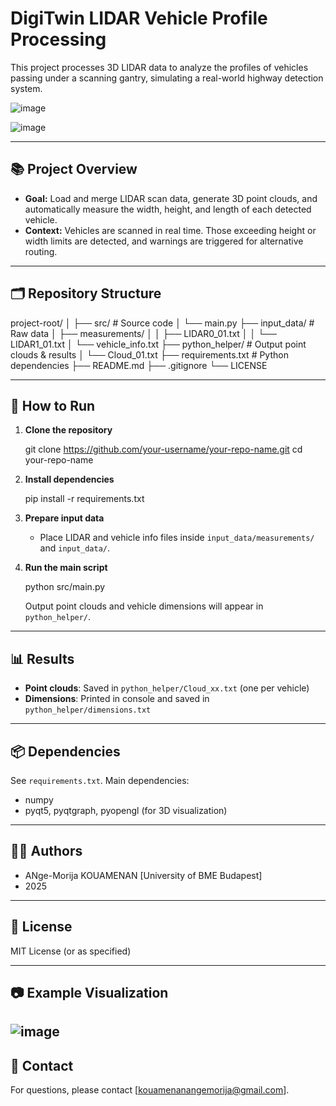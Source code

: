 # DigiTwin LIDAR Vehicle Profile Processing

This project processes 3D LIDAR data to analyze the profiles of vehicles passing under a scanning gantry, simulating a real-world highway detection system.

![image](https://github.com/user-attachments/assets/2562be4a-e587-486a-ae5c-545a5a2b9800)

![image](https://github.com/user-attachments/assets/e9657a62-faea-4dd0-b2cc-4e23b72e48b9)

---

## 📚 Project Overview

- **Goal:** Load and merge LIDAR scan data, generate 3D point clouds, and automatically measure the width, height, and length of each detected vehicle.
- **Context:** Vehicles are scanned in real time. Those exceeding height or width limits are detected, and warnings are triggered for alternative routing.

---

## 🗂️ Repository Structure

project-root/
│
├── src/                    # Source code
│   └── main.py
├── input_data/             # Raw data
│   ├── measurements/
│   │   ├── LIDAR0_01.txt
│   │   └── LIDAR1_01.txt
│   └── vehicle_info.txt
├── python_helper/          # Output point clouds & results
│   └── Cloud_01.txt
├── requirements.txt        # Python dependencies
├── README.md
├── .gitignore
└── LICENSE

---

## 🚀 How to Run

1. **Clone the repository**

   git clone https://github.com/your-username/your-repo-name.git
   cd your-repo-name

2. **Install dependencies**

   pip install -r requirements.txt

3. **Prepare input data**
   - Place LIDAR and vehicle info files inside `input_data/measurements/` and `input_data/`.

4. **Run the main script**

   python src/main.py

   Output point clouds and vehicle dimensions will appear in `python_helper/`.

---

## 📊 Results

- **Point clouds**: Saved in `python_helper/Cloud_xx.txt` (one per vehicle)
- **Dimensions**: Printed in console and saved in `python_helper/dimensions.txt`

---

## 📦 Dependencies

See `requirements.txt`. Main dependencies:
- numpy
- pyqt5, pyqtgraph, pyopengl (for 3D visualization)

---

## 🙋‍♂️ Authors

- ANge-Morija KOUAMENAN [University of BME Budapest]
- 2025

---

## 📝 License

MIT License (or as specified)

---

## 📷 Example Visualization
![image](https://github.com/user-attachments/assets/ea327959-3f62-427f-b89b-9d87434df042)
---

## 📣 Contact

For questions, please contact [kouamenanangemorija@gmail.com].
